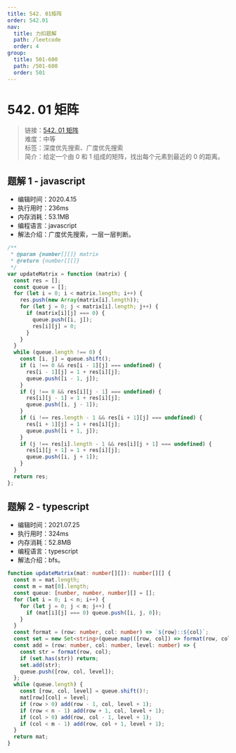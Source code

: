 ```yaml
---
title: 542. 01矩阵
order: 542.01
nav:
  title: 力扣题解
  path: /leetcode
  order: 4
group:
  title: 501-600
  path: /501-600
  order: 501
---
```


# 542. 01 矩阵

> 链接：[542. 01 矩阵](https://leetcode-cn.com/problems/01-matrix/)  
> 难度：中等  
> 标签：深度优先搜索、广度优先搜索  
> 简介：给定一个由 0 和 1 组成的矩阵，找出每个元素到最近的 0 的距离。

## 题解 1 - javascript

- 编辑时间：2020.4.15
- 执行用时：236ms
- 内存消耗：53.1MB
- 编程语言：javascript
- 解法介绍：广度优先搜索，一层一层判断。

```javascript
/**
 * @param {number[][]} matrix
 * @return {number[][]}
 */
var updateMatrix = function (matrix) {
  const res = [];
  const queue = [];
  for (let i = 0; i < matrix.length; i++) {
    res.push(new Array(matrix[i].length));
    for (let j = 0; j < matrix[i].length; j++) {
      if (matrix[i][j] === 0) {
        queue.push([i, j]);
        res[i][j] = 0;
      }
    }
  }
  while (queue.length !== 0) {
    const [i, j] = queue.shift();
    if (i !== 0 && res[i - 1][j] === undefined) {
      res[i - 1][j] = 1 + res[i][j];
      queue.push([i - 1, j]);
    }
    if (j !== 0 && res[i][j - 1] === undefined) {
      res[i][j - 1] = 1 + res[i][j];
      queue.push([i, j - 1]);
    }
    if (i !== res.length - 1 && res[i + 1][j] === undefined) {
      res[i + 1][j] = 1 + res[i][j];
      queue.push([i + 1, j]);
    }
    if (j !== res[i].length - 1 && res[i][j + 1] === undefined) {
      res[i][j + 1] = 1 + res[i][j];
      queue.push([i, j + 1]);
    }
  }
  return res;
};
```

## 题解 2 - typescript

- 编辑时间：2021.07.25
- 执行用时：324ms
- 内存消耗：52.8MB
- 编程语言：typescript
- 解法介绍：bfs。

```typescript
function updateMatrix(mat: number[][]): number[][] {
  const n = mat.length;
  const m = mat[0].length;
  const queue: [number, number, number][] = [];
  for (let i = 0; i < n; i++) {
    for (let j = 0; j < m; j++) {
      if (mat[i][j] === 0) queue.push([i, j, 0]);
    }
  }
  const format = (row: number, col: number) => `${row}::${col}`;
  const set = new Set<string>(queue.map(([row, col]) => format(row, col)));
  const add = (row: number, col: number, level: number) => {
    const str = format(row, col);
    if (set.has(str)) return;
    set.add(str);
    queue.push([row, col, level]);
  };
  while (queue.length) {
    const [row, col, level] = queue.shift()!;
    mat[row][col] = level;
    if (row > 0) add(row - 1, col, level + 1);
    if (row < n - 1) add(row + 1, col, level + 1);
    if (col > 0) add(row, col - 1, level + 1);
    if (col < m - 1) add(row, col + 1, level + 1);
  }
  return mat;
}
```
